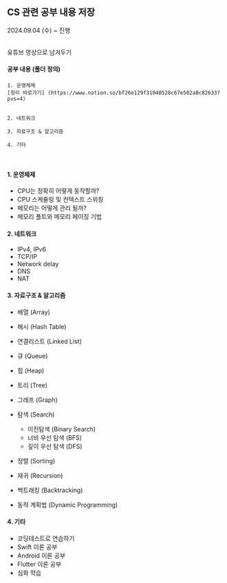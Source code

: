 ## CS 관련 공부 내용 저장 
2024.09.04 (수) ~ 진행

</br>
유튜브 영상으로 남겨두기


</br>

#### 공부 내용 (폴더 정의)

``` 
1. 운영체제
[정리 바로가기] (https://www.notion.so/bf26e129f31040528c67e502a8c82633?pvs=4)


2. 네트워크
 
3. 자료구조 & 알고리즘

4. 기타
```

</br>

#### 1. 운영체제
- CPU는 정확히 어떻게 동작할까?
- CPU 스케쥴링 및 컨텍스트 스위칭
- 메모리는 어떻게 관리 될까?
- 메모리 폴트와 메모리 페이징 기법


#### 2. 네트워크
- IPv4, IPv6
- TCP/IP
- Network delay
- DNS
- NAT


#### 3. 자료구조 & 알고리즘
- 배열 (Array)
- 해시 (Hash Table)
- 연결리스트 (Linked List)
- 큐 (Queue)
- 힙 (Heap)
- 트리 (Tree)
- 그래프 (Graph)

- 탐색 (Search)
    - 이진탐색 (Binary Search)
    - 너비 우선 탐색 (BFS)
    - 깊이 우선 탐색 (DFS)
- 정렬 (Sorting)
- 재귀 (Recursion)
- 백트래킹 (Backtracking)
- 동적 계획법 (Dynamic Programming)


#### 4. 기타
- 코딩테스트로 연습하기
- Swift 이론 공부 
- Android 이론 공부 
- Flutter 이론 공부
- 심화 학습